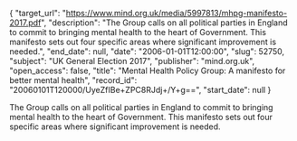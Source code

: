 {
  "target_url": "https://www.mind.org.uk/media/5997813/mhpg-manifesto-2017.pdf", 
  "description": "The Group calls on all political parties in England to commit to bringing mental health to the heart of Government. This manifesto sets out four specific areas where significant improvement is needed.", 
  "end_date": null, 
  "date": "2006-01-01T12:00:00", 
  "slug": 52750, 
  "subject": "UK General Election 2017", 
  "publisher": "mind.org.uk", 
  "open_access": false, 
  "title": "Mental Health Policy Group: A manifesto for better mental health", 
  "record_id": "20060101T120000/UyeZfIBe+ZPC8RJdj+/Y+g==", 
  "start_date": null
}

The Group calls on all political parties in England to commit to bringing mental health to the heart of Government. This manifesto sets out four specific areas where significant improvement is needed.